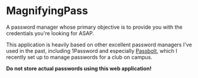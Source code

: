 # MagnifyingPass

A password manager whose primary objective is to provide you with the
credentials you're looking for ASAP.

This application is heavily based on other excellent password managers
I've used in the past, including 1Password and especially
[Passbolt](https://www.passbolt.com/), which I recently set up to manage
passwords for a club on campus.

**Do not store actual passwords using this web application!**
